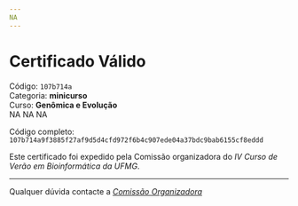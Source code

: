 ```yaml
---
NA
---
```


# Certificado Válido

Código: `107b714a`<br>
Categoria: **minicurso**<br>
Curso: **Genômica e Evolução**<br>
NA
NA
NA


Código completo: `107b714a9f3885f27af9d5d4cfd972f6b4c907ede04a37bdc9bab6155cf8eddd`


Este certificado foi expedido pela Comissão organizadora do *IV Curso de Verão em Bioinformática da UFMG*.

----

Qualquer dúvida contacte a [_Comissão Organizadora_](<mailto:cursobioinfoufmg@gmail.com$subject=[Certificados]>)

